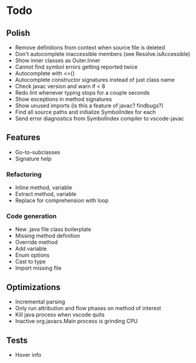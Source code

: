 # Todo

## Polish
* Remove definitions from context when source file is deleted
* Don't autocomplete inaccessible members (see Resolve.isAccessible)
* Show inner classes as Outer.Inner
* Cannot find symbol errors getting reported twice
* Autocomplete with <>()
* Autocomplete constructor signatures instead of just class name
* Check javac version and warn if < 8
* Redo lint whenever typing stops for a couple seconds
* Show exceptions in method signatures
* Show unused imports (is this a feature of javac? findbugs?)
* Find all source paths and initialize SymbolIndex for each
* Send error diagnostics from SymbolIndex compiler to vscode-javac

## Features 
* Go-to-subclasses
* Signature help

### Refactoring
* Inline method, variable
* Extract method, variable
* Replace for comprehension with loop

### Code generation
* New .java file class boilerplate
* Missing method definition
* Override method
* Add variable
* Enum options
* Cast to type
* Import missing file

## Optimizations
* Incremental parsing
* Only run attribution and flow phases on method of interest
* Kill java process when vscode quits
* Inactive org.javacs.Main process is grinding CPU

## Tests
* Hover info